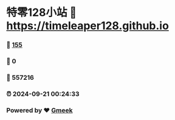 # 特零128小站 :link: https://timeleaper128.github.io 
### :page_facing_up: [155](https://timeleaper128.github.io/tag.html) 
### :speech_balloon: 0 
### :hibiscus: 557216 
### :alarm_clock: 2024-09-21 00:24:33 
### Powered by :heart: [Gmeek](https://github.com/Meekdai/Gmeek)
